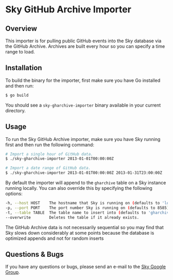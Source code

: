 # Sky GitHub Archive Importer

## Overview

This importer is for pulling public GitHub events into the Sky database via the GitHub Archive.
Archives are built every hour so you can specify a time range to load.

## Installation

To build the binary for the importer, first make sure you have Go installed and then run:

```sh
$ go build
```

You should see a `sky-gharchive-importer` binary available in your current directory.


## Usage

To run the Sky GitHub Archive importer, make sure you have Sky running first and then run the following command:

```sh
# Import a single hour of GitHub data.
$ ./sky-gharchive-importer 2013-01-01T00:00:00Z
```

```sh
# Import a date range of GitHub data.
$ ./sky-gharchive-importer 2013-01-01T00:00:00Z 2013-01-31T23:00:00Z
```

By default the importer will append to the `gharchive` table on a Sky instance running locally.
You can also override this by specifying the following options:

```sh
-h, --host HOST    The hostname that Sky is running on (defaults to 'localhost').
-p, --port PORT    The port number Sky is running on (defaults to 8585).
-t, --table TABLE  The table name to insert into (defaults to 'gharchive').
--overwrite        Deletes the table if it already exists.
```

The GitHub Archive data is not necessarily sequential so you may find that Sky slows down considerably at some points because the database is optimized appends and not for random inserts


## Questions & Bugs

If you have any questions or bugs, please send an e-mail to the [Sky Google Group](https://groups.google.com/d/forum/skydb). 